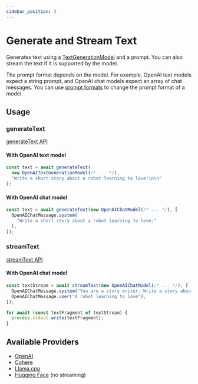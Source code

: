 ```yaml
---
sidebar_position: 3
---
```


# Generate and Stream Text

Generates text using a [TextGenerationModel](/api/interfaces/TextGenerationModel) and a prompt.
You can also stream the text if it is supported by the model.

The prompt format depends on the model.
For example, OpenAI text models expect a string prompt, and OpenAI chat models expect an array of chat messages.
You can use [prompt formats](/guide/function/generate-text/prompt-format) to change the prompt format of a model.

## Usage

### generateText

[generateText API](/api/modules#generatetext)

#### With OpenAI text model

```ts
const text = await generateText(
  new OpenAITextGenerationModel(/* ... */),
  "Write a short story about a robot learning to love:\n\n"
);
```

#### With OpenAI chat model

```ts
const text = await generateText(new OpenAIChatModel(/* ... */), [
  OpenAIChatMessage.system(
    "Write a short story about a robot learning to love:"
  ),
]);
```

### streamText

[streamText API](/api/modules#streamtext)

#### With OpenAI chat model

```ts
const textStream = await streamText(new OpenAIChatModel(/* ... */), [
  OpenAIChatMessage.system("You are a story writer. Write a story about:"),
  OpenAIChatMessage.user("A robot learning to love"),
]);

for await (const textFragment of textStream) {
  process.stdout.write(textFragment);
}
```

## Available Providers

- [OpenAI](/integration/model-provider/openai)
- [Cohere](/integration/model-provider/cohere)
- [Llama.cpp](/integration/model-provider/llamacpp)
- [Hugging Face](/integration/model-provider/huggingface) (no streaming)
